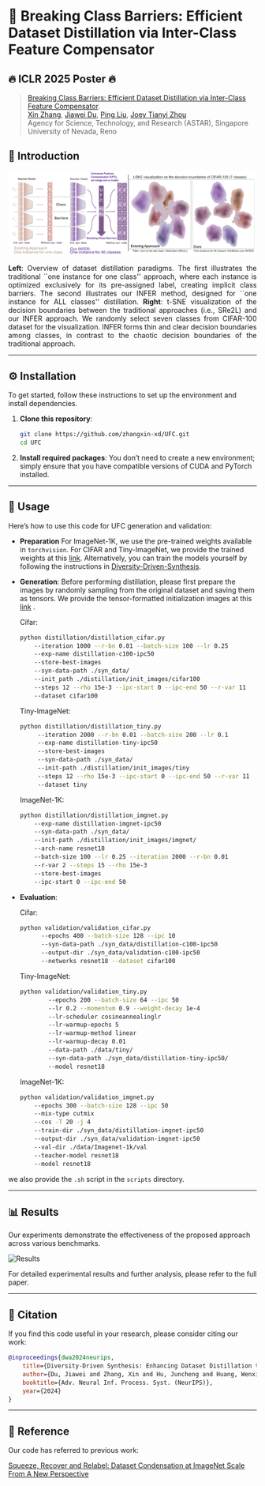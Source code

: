 # 🌟 Breaking Class Barriers: Efficient Dataset Distillation via Inter-Class Feature Compensator
## 🔥 ICLR 2025 Poster 🔥

>[Breaking Class Barriers: Efficient Dataset Distillation via Inter-Class Feature Compensator](https://arxiv.org/abs/2408.06927).<br>
> [Xin Zhang](https://zhangxin-xd.github.io/), [Jiawei Du](https://scholar.google.com/citations?user=WrJKEzEAAAAJ&hl=zh-CN), [Ping Liu](https://pinglmlcv.github.io/pingliu264/), [Joey Tianyi Zhou](https://joeyzhouty.github.io/) <br>
> Agency for Science, Technology, and Research (ASTAR), Singapore <br>
> University of Nevada, Reno
## 📖 Introduction
![Pre-trained Models](imgs/overview.png "Pre-trained Model Overview")
<p align="justify">
<strong>Left</strong>: Overview of dataset distillation paradigms. The first illustrates the traditional ``one instance for one class'' approach, where each instance is optimized exclusively for its pre-assigned label, creating implicit class barriers. The second illustrates our INFER method, designed for ``one instance for ALL classes'' distillation. <strong>Right</strong>: t-SNE visualization of the decision boundaries between the traditional approaches (i.e., SRe2L) and our INFER approach. We randomly select seven classes from CIFAR-100 dataset for the visualization. INFER forms thin and clear decision boundaries among classes, in contrast to the chaotic decision boundaries of the traditional approach.</p>

---

## ⚙️ Installation

To get started, follow these instructions to set up the environment and install dependencies.

1. **Clone this repository**:
    ```bash
    git clone https://github.com/zhangxin-xd/UFC.git
    cd UFC
    ```

2. **Install required packages**:
   You don’t need to create a new environment; simply ensure that you have compatible versions of CUDA and PyTorch installed.
---

## 🚀 Usage

Here’s how to use this code for UFC generation and validation:
- **Preparation**
For ImageNet-1K, we use the pre-trained weights available in `torchvision`.  For CIFAR and Tiny-ImageNet, we provide the trained weights at this [link](https://drive.google.com/drive/folders/1dH96COYa4kCquQ4c6wEnt7QobGMl6M3N?usp=sharing).  Alternatively, you can train the models yourself by following the instructions in [Diversity-Driven-Synthesis](https://github.com/AngusDujw/Diversity-Driven-Synthesis).

- **Generation**:
    Before performing distillation, please first prepare the images by randomly sampling from the original dataset and saving them as tensors. We provide the tensor-formatted initialization images at this [link](https://drive.google.com/drive/folders/1ueAnTXOUGiQ_E9iIssNYmEBX4vlVQEDZ?usp=sharing) .

    Cifar:
    ```bash
    python distillation/distillation_cifar.py 
        --iteration 1000 --r-bn 0.01 --batch-size 100 --lr 0.25 
        --exp-name distillation-c100-ipc50 
        --store-best-images 
        --syn-data-path ./syn_data/ 
        --init_path ./distillation/init_images/cifar100 
        --steps 12 --rho 15e-3 --ipc-start 0 --ipc-end 50 --r-var 11 
        --dataset cifar100 
    ```
    Tiny-ImageNet:
    ```bash
    python distillation/distillation_tiny.py 
         --iteration 2000 --r-bn 0.01 --batch-size 200 --lr 0.1 
         --exp-name distillation-tiny-ipc50 
         --store-best-images 
         --syn-data-path ./syn_data/ 
         --init-path ./distillation/init_images/tiny 
         --steps 12 --rho 15e-3 --ipc-start 0 --ipc-end 50 --r-var 11 
         --dataset tiny 
    ```
    ImageNet-1K:
    ```bash
    python distillation/distillation_imgnet.py 
        --exp-name distillation-imgnet-ipc50  
        --syn-data-path ./syn_data/ 
        --init-path ./distillation/init_images/imgnet/ 
        --arch-name resnet18 
        --batch-size 100 --lr 0.25 --iteration 2000 --r-bn 0.01 
        --r-var 2 --steps 15 --rho 15e-3 
        --store-best-images 
        --ipc-start 0 --ipc-end 50 
    ```
- **Evaluation**:
  
    Cifar:
    ```bash
    python validation/validation_cifar.py 
          --epochs 400 --batch-size 128 --ipc 10 
          --syn-data-path ./syn_data/distillation-c100-ipc50 
          --output-dir ./syn_data/validation-c100-ipc50 
          --networks resnet18 --dataset cifar100 
    ```
    Tiny-ImageNet:
    ```bash
    python validation/validation_tiny.py 
            --epochs 200 --batch-size 64 --ipc 50 
            --lr 0.2 --momentum 0.9 --weight-decay 1e-4 
            --lr-scheduler cosineannealinglr 
            --lr-warmup-epochs 5 
            --lr-warmup-method linear 
            --lr-warmup-decay 0.01
            --data-path ./data/tiny/
            --syn-data-path ./syn_data/distillation-tiny-ipc50/ 
            --model resnet18   
    ```
    ImageNet-1K:
    ```bash
    python validation/validation_imgnet.py 
        --epochs 300 --batch-size 128 --ipc 50 
        --mix-type cutmix 
        --cos -T 20 -j 4 
        --train-dir ./syn_data/distillation-imgnet-ipc50 
        --output-dir ./syn_data/validation-imgnet-ipc50 
        --val-dir ./data/Imagenet-1k/val 
        --teacher-model resnet18 
        --model resnet18 
    ```
we also provide the `.sh` script in the `scripts` directory.

---

## 📊 Results

Our experiments demonstrate the effectiveness of the proposed approach across various benchmarks. 

![Results](./imgs/results.png)

For detailed experimental results and further analysis, please refer to the full paper.

---

## 📑 Citation

If you find this code useful in your research, please consider citing our work:

```bibtex
@inproceedings{dwa2024neurips,
    title={Diversity-Driven Synthesis: Enhancing Dataset Distillation through Directed Weight Adjustment},
    author={Du, Jiawei and Zhang, Xin and Hu, Juncheng and Huang, Wenxin and Zhou, Joey Tianyi},
    booktitle={Adv. Neural Inf. Process. Syst. (NeurIPS)},
    year={2024}
}
```
---
## 🎉 Reference
Our code has referred to previous work:

[Squeeze, Recover and Relabel: Dataset Condensation at ImageNet Scale From A New Perspective](https://github.com/VILA-Lab/SRe2L)

